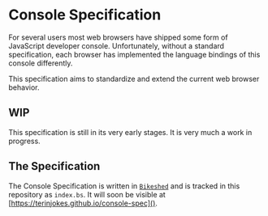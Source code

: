 # Console Specification

For several users most web browsers have shipped some form of JavaScript developer console.
Unfortunately, without a standard specification, each browser has implemented the language bindings of this console differently.

This specification aims to standardize and extend the current web browser behavior.

## WIP

This specification is still in its very early stages.
It is very much a work in progress.

## The Specification

The Console Specification is written in [`Bikeshed`](https://github.com/tabatkins/bikeshed) and is tracked in this repository as `index.bs`.
It will soon be visible at [https://terinjokes.github.io/console-spec]().
